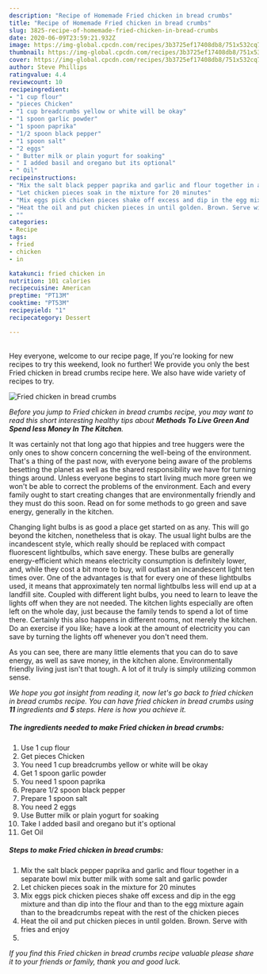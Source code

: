 ```yaml
---
description: "Recipe of Homemade Fried chicken in bread crumbs"
title: "Recipe of Homemade Fried chicken in bread crumbs"
slug: 3825-recipe-of-homemade-fried-chicken-in-bread-crumbs
date: 2020-06-09T23:59:21.932Z
image: https://img-global.cpcdn.com/recipes/3b3725ef17408db8/751x532cq70/fried-chicken-in-bread-crumbs-recipe-main-photo.jpg
thumbnail: https://img-global.cpcdn.com/recipes/3b3725ef17408db8/751x532cq70/fried-chicken-in-bread-crumbs-recipe-main-photo.jpg
cover: https://img-global.cpcdn.com/recipes/3b3725ef17408db8/751x532cq70/fried-chicken-in-bread-crumbs-recipe-main-photo.jpg
author: Steve Phillips
ratingvalue: 4.4
reviewcount: 10
recipeingredient:
- "1 cup flour"
- "pieces Chicken"
- "1 cup breadcrumbs yellow or white will be okay"
- "1 spoon garlic powder"
- "1 spoon paprika"
- "1/2 spoon black pepper"
- "1 spoon salt"
- "2 eggs"
- " Butter milk or plain yogurt for soaking"
- " I added basil and oregano but its optional"
- " Oil"
recipeinstructions:
- "Mix the salt black pepper paprika and garlic and flour together in a separate bowl mix butter milk with some salt and garlic powder"
- "Let chicken pieces soak in the mixture for 20 minutes"
- "Mix eggs pick chicken pieces shake off excess and dip in the egg mixture and than dip into the flour and than to the egg mixture again than to the breadcrumbs repeat with the rest of the chicken pieces"
- "Heat the oil and put chicken pieces in until golden. Brown. Serve with fries and enjoy"
- ""
categories:
- Recipe
tags:
- fried
- chicken
- in

katakunci: fried chicken in 
nutrition: 101 calories
recipecuisine: American
preptime: "PT13M"
cooktime: "PT53M"
recipeyield: "1"
recipecategory: Dessert

---
```

<br>
Hey everyone, welcome to our recipe page, If you're looking for new recipes to try this weekend, look no further! We provide you only the best Fried chicken in bread crumbs recipe here. We also have wide variety of recipes to try.
<br>


![Fried chicken in bread crumbs](https://img-global.cpcdn.com/recipes/3b3725ef17408db8/751x532cq70/fried-chicken-in-bread-crumbs-recipe-main-photo.jpg)

<i>Before you jump to Fried chicken in bread crumbs recipe, you may want to read this short interesting healthy tips about 
<strong>Methods To Live Green And Spend less Money In The Kitchen</strong>.</i>
</br>

It was certainly not that long ago that hippies and tree huggers were the only ones to show concern concerning the well-being of the environment. That's a thing of the past now, with everyone being aware of the problems besetting the planet as well as the shared responsibility we have for turning things around. Unless everyone begins to start living much more green we won't be able to correct the problems of the environment. Each and every family ought to start creating changes that are environmentally friendly and they must do this soon. Read on for some methods to go green and save energy, generally in the kitchen.

Changing light bulbs is as good a place get started on as any. This will go beyond the kitchen, nonetheless that is okay. The usual light bulbs are the incandescent style, which really should be replaced with compact fluorescent lightbulbs, which save energy. These bulbs are generally energy-efficient which means electricity consumption is definitely lower, and, while they cost a bit more to buy, will outlast an incandescent light ten times over. One of the advantages is that for every one of these lightbulbs used, it means that approximately ten normal lightbulbs less will end up at a landfill site. Coupled with different light bulbs, you need to learn to leave the lights off when they are not needed. The kitchen lights especially are often left on the whole day, just because the family tends to spend a lot of time there. Certainly this also happens in different rooms, not merely the kitchen. Do an exercise if you like; have a look at the amount of electricity you can save by turning the lights off whenever you don't need them.

As you can see, there are many little elements that you can do to save energy, as well as save money, in the kitchen alone. Environmentally friendly living just isn't that tough. A lot of it truly is simply utilizing common sense.


<i>We hope you got insight from reading it, now let's go back to fried chicken in bread crumbs recipe. You can have fried chicken in bread crumbs using <strong>11</strong> ingredients and <strong>5</strong> steps. Here is how you achieve it.
</i>

##### The ingredients needed to make Fried chicken in bread crumbs:

1. Use 1 cup flour
1. Get pieces Chicken
1. You need 1 cup breadcrumbs yellow or white will be okay
1. Get 1 spoon garlic powder
1. You need 1 spoon paprika
1. Prepare 1/2 spoon black pepper
1. Prepare 1 spoon salt
1. You need 2 eggs
1. Use  Butter milk or plain yogurt for soaking
1. Take  I added basil and oregano but it&#39;s optional
1. Get  Oil


##### Steps to make Fried chicken in bread crumbs:

1. Mix the salt black pepper paprika and garlic and flour together in a separate bowl mix butter milk with some salt and garlic powder
1. Let chicken pieces soak in the mixture for 20 minutes
1. Mix eggs pick chicken pieces shake off excess and dip in the egg mixture and than dip into the flour and than to the egg mixture again than to the breadcrumbs repeat with the rest of the chicken pieces
1. Heat the oil and put chicken pieces in until golden. Brown. Serve with fries and enjoy
1. 


<i>If you find this Fried chicken in bread crumbs recipe valuable please share it to your friends or family, thank you and good luck.</i>
